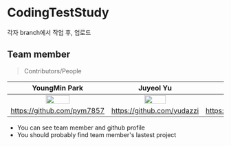 # CodingTestStudy
각자 branch에서 작업 후, 업로드

## Team member

> Contributors/People

| YoungMin Park | Juyeol Yu | PangJin Choi |
| :---: | :---: | :---: |
| <img src="https://avatars2.githubusercontent.com/u/44596598?s=460&v=4" width="50%"></img> | <img src="https://avatars2.githubusercontent.com/u/49298852?s=460&v=4" width="50%"></img>  | <img src="https://avatars0.githubusercontent.com/u/38902367?s=400&v=4" width="50%"></img>  |
| https://github.com/pym7857 | https://github.com/yudazzi | https://github.com/arattha |   

- You can see team member and github profile
- You should probably find team member's lastest project
